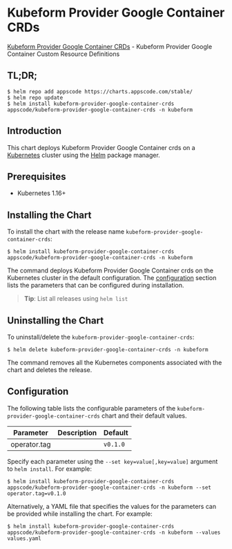 # Kubeform Provider Google Container CRDs

[Kubeform Provider Google Container CRDs](https://github.com/kubeform) - Kubeform Provider Google Container Custom Resource Definitions

## TL;DR;

```console
$ helm repo add appscode https://charts.appscode.com/stable/
$ helm repo update
$ helm install kubeform-provider-google-container-crds appscode/kubeform-provider-google-container-crds -n kubeform
```

## Introduction

This chart deploys Kubeform Provider Google Container crds on a [Kubernetes](http://kubernetes.io) cluster using the [Helm](https://helm.sh) package manager.

## Prerequisites

- Kubernetes 1.16+

## Installing the Chart

To install the chart with the release name `kubeform-provider-google-container-crds`:

```console
$ helm install kubeform-provider-google-container-crds appscode/kubeform-provider-google-container-crds -n kubeform
```

The command deploys Kubeform Provider Google Container crds on the Kubernetes cluster in the default configuration. The [configuration](#configuration) section lists the parameters that can be configured during installation.

> **Tip**: List all releases using `helm list`

## Uninstalling the Chart

To uninstall/delete the `kubeform-provider-google-container-crds`:

```console
$ helm delete kubeform-provider-google-container-crds -n kubeform
```

The command removes all the Kubernetes components associated with the chart and deletes the release.

## Configuration

The following table lists the configurable parameters of the `kubeform-provider-google-container-crds` chart and their default values.

|  Parameter   | Description | Default  |
|--------------|-------------|----------|
| operator.tag |             | `v0.1.0` |


Specify each parameter using the `--set key=value[,key=value]` argument to `helm install`. For example:

```console
$ helm install kubeform-provider-google-container-crds appscode/kubeform-provider-google-container-crds -n kubeform --set operator.tag=v0.1.0
```

Alternatively, a YAML file that specifies the values for the parameters can be provided while
installing the chart. For example:

```console
$ helm install kubeform-provider-google-container-crds appscode/kubeform-provider-google-container-crds -n kubeform --values values.yaml
```
